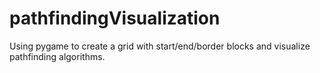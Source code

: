 # pathfindingVisualization
Using pygame to create a grid with start/end/border blocks and visualize pathfinding algorithms.
